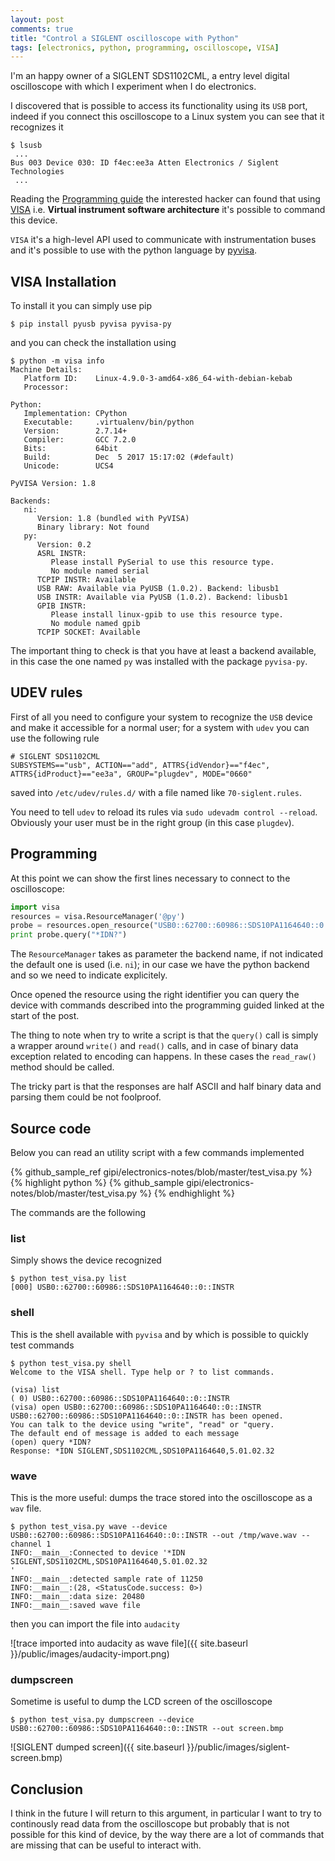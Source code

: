 ```yaml
---
layout: post
comments: true
title: "Control a SIGLENT oscilloscope with Python"
tags: [electronics, python, programming, oscilloscope, VISA]
---
```


I'm an happy owner of a SIGLENT SDS1102CML, a entry level digital oscilloscope
with which I experiment when I do electronics.

I discovered that is possible to access its functionality using its ``USB`` port,
indeed if you connect this oscilloscope to a Linux system you can see that it recognizes
it

```
$ lsusb
 ...
Bus 003 Device 030: ID f4ec:ee3a Atten Electronics / Siglent Technologies
 ...
```


Reading the [Programming guide](https://www.siglentamerica.com/wp-content/uploads/dlm_uploads/2017/10/ProgrammingGuide_forSDS-1-1.pdf)
the interested hacker can found that using [VISA](https://en.wikipedia.org/wiki/Virtual_instrument_software_architecture) i.e.
**Virtual instrument software architecture** it's possible to command this device.

``VISA`` it's a high-level API used to communicate with instrumentation buses and it's possible
to use with the python language by [pyvisa](https://pyvisa.readthedocs.io).

## VISA Installation

To install it you can simply use pip

```
$ pip install pyusb pyvisa pyvisa-py
```

and you can check the installation using

```
$ python -m visa info
Machine Details:
   Platform ID:    Linux-4.9.0-3-amd64-x86_64-with-debian-kebab
   Processor:

Python:
   Implementation: CPython
   Executable:     .virtualenv/bin/python
   Version:        2.7.14+
   Compiler:       GCC 7.2.0
   Bits:           64bit
   Build:          Dec  5 2017 15:17:02 (#default)
   Unicode:        UCS4

PyVISA Version: 1.8

Backends:
   ni:
      Version: 1.8 (bundled with PyVISA)
      Binary library: Not found
   py:
      Version: 0.2
      ASRL INSTR:
         Please install PySerial to use this resource type.
         No module named serial
      TCPIP INSTR: Available
      USB RAW: Available via PyUSB (1.0.2). Backend: libusb1
      USB INSTR: Available via PyUSB (1.0.2). Backend: libusb1
      GPIB INSTR:
         Please install linux-gpib to use this resource type.
         No module named gpib
      TCPIP SOCKET: Available
```

The important thing to check is that you have at least a backend available,
in this case the one named ``py`` was installed with the package ``pyvisa-py``.


## UDEV rules

First of all you need to configure your system to recognize the ``USB`` device and make it
accessible for a normal user; for a system with ``udev`` you can use the following rule

```
# SIGLENT SDS1102CML
SUBSYSTEMS=="usb", ACTION=="add", ATTRS{idVendor}=="f4ec", ATTRS{idProduct}=="ee3a", GROUP="plugdev", MODE="0660"
```

saved into ``/etc/udev/rules.d/`` with a file named like ``70-siglent.rules``.

You need to tell ``udev`` to reload its rules via ``sudo udevadm control --reload``.
Obviously your user must be in the right group (in this case ``plugdev``).

## Programming

At this point we can show the first lines necessary to connect to the oscilloscope:

```python
import visa
resources = visa.ResourceManager('@py')
probe = resources.open_resource("USB0::62700::60986::SDS10PA1164640::0::INSTR")
print probe.query("*IDN?")
```

The ``ResourceManager`` takes as parameter the backend name, if not indicated
the default one is used (i.e. ``ni``); in our case we have the python backend and
so we need to indicate explicitely.

Once opened the resource using the right identifier you can query the device with
commands described into the programming guided linked at the start of the post.

The thing to note when try to write a script is that the ``query()`` call is simply
a wrapper around ``write()`` and ``read()`` calls, and in case of binary data
exception related to encoding can happens. In these cases the ``read_raw()`` method
should be called.

The tricky part is that the responses are half ASCII and half binary data and parsing
them could be not foolproof.

## Source code

Below you can read an utility script with a few commands implemented

{% github_sample_ref gipi/electronics-notes/blob/master/test_visa.py %}
{% highlight python %}
{% github_sample gipi/electronics-notes/blob/master/test_visa.py %}
{% endhighlight %}

The commands are the following

### list

Simply shows the device recognized

```
$ python test_visa.py list
[000] USB0::62700::60986::SDS10PA1164640::0::INSTR
```

### shell

This is the shell available with ``pyvisa`` and by which is
possible to quickly test commands

```
$ python test_visa.py shell
Welcome to the VISA shell. Type help or ? to list commands.

(visa) list
( 0) USB0::62700::60986::SDS10PA1164640::0::INSTR
(visa) open USB0::62700::60986::SDS10PA1164640::0::INSTR
USB0::62700::60986::SDS10PA1164640::0::INSTR has been opened.
You can talk to the device using "write", "read" or "query.
The default end of message is added to each message
(open) query *IDN?
Response: *IDN SIGLENT,SDS1102CML,SDS10PA1164640,5.01.02.32
```

### wave

This is the more useful: dumps the trace stored into the oscilloscope
as a ``wav`` file.

```
$ python test_visa.py wave --device USB0::62700::60986::SDS10PA1164640::0::INSTR --out /tmp/wave.wav --channel 1
INFO:__main__:Connected to device '*IDN SIGLENT,SDS1102CML,SDS10PA1164640,5.01.02.32
'
INFO:__main__:detected sample rate of 11250
INFO:__main__:(28, <StatusCode.success: 0>)
INFO:__main__:data size: 20480
INFO:__main__:saved wave file
```

then you can import the file into ``audacity``

![trace imported into audacity as wave file]({{ site.baseurl }}/public/images/audacity-import.png)

### dumpscreen

Sometime is useful to dump the LCD screen of the oscilloscope

```
$ python test_visa.py dumpscreen --device USB0::62700::60986::SDS10PA1164640::0::INSTR --out screen.bmp
```

![SIGLENT dumped screen]({{ site.baseurl }}/public/images/siglent-screen.bmp)

## Conclusion

I think in the future I will return to this argument, in particular I want to
try to continously read data from the oscilloscope but probably that is not possible
for this kind of device, by the way there are a lot of commands that are missing
that can be useful to interact with.
